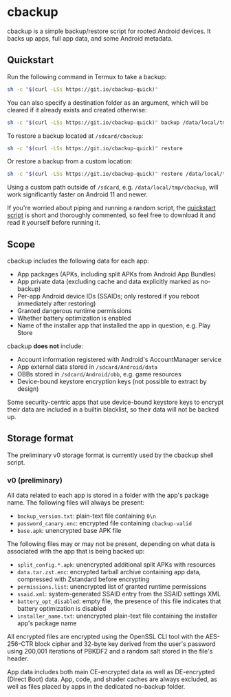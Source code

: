 # cbackup

cbackup is a simple backup/restore script for rooted Android devices. It backs up apps, full app data, and some Android metadata.

## Quickstart

Run the following command in Termux to take a backup:

```bash
sh -c "$(curl -LSs https://git.io/cbackup-quick)"
```

You can also specify a destination folder as an argument, which will be cleared if it already exists and created otherwise:

```bash
sh -c "$(curl -LSs https://git.io/cbackup-quick)" backup /data/local/tmp/cbackup
```

To restore a backup located at `/sdcard/cbackup`:

```bash
sh -c "$(curl -LSs https://git.io/cbackup-quick)" restore
```

Or restore a backup from a custom location:

```bash
sh -c "$(curl -LSs https://git.io/cbackup-quick)" restore /data/local/tmp/cbackup
```

Using a custom path outside of `/sdcard`, e.g. `/data/local/tmp/cbackup`, will work significantly faster on Android 11 and newer.

If you're worried about piping and running a random script, the [quickstart script](https://github.com/kdrag0n/cbackup/blob/master/termux-quickstart.sh) is short and thoroughly commented, so feel free to download it and read it yourself before running it.

## Scope

cbackup includes the following data for each app:

- App packages (APKs, including split APKs from Android App Bundles)
- App private data (excluding cache and data explicitly marked as no-backup)
- Per-app Android device IDs (SSAIDs; only restored if you reboot immediately after restoring)
- Granted dangerous runtime permissions
- Whether battery optimization is enabled
- Name of the installer app that installed the app in question, e.g. Play Store

cbackup **does not** include:

- Account information registered with Android's AccountManager service
- App external data stored in `/sdcard/Android/data`
- OBBs stored in `/sdcard/Android/obb`, e.g. game resources
- Device-bound keystore encryption keys (not possible to extract by design)

Some security-centric apps that use device-bound keystore keys to encrypt their data are included in a builtin blacklist, so their data will not be backed up.

## Storage format

The preliminary v0 storage format is currently used by the cbackup shell script.

### v0 (preliminary)

All data related to each app is stored in a folder with the app's package name. The following files will always be present:

- `backup_version.txt`: plain-text file containing `0\n`
- `password_canary.enc`: encrypted file containing `cbackup-valid`
- `base.apk`: unencrypted base APK file

The following files may or may not be present, depending on what data is associated with the app that is being backed up:

- `split_config.*.apk`: unencrypted additional split APKs with resources
- `data.tar.zst.enc`: encrypted tarball archive containing app data, compressed with Zstandard before encrypting
- `permissions.list`: unencrypted list of granted runtime permissions
- `ssaid.xml`: system-generated SSAID entry from the SSAID settings XML
- `battery_opt_disabled`: empty file, the presence of this file indicates that battery optimization is disabled
- `installer_name.txt`: unencrypted plain-text file containing the installer app's package name

All encrypted files are encrypted using the OpenSSL CLI tool with the AES-256-CTR block cipher and 32-byte key derived from the user's password using 200,001 iterations of PBKDF2 and a random salt stored in the file's header.

App data includes both main CE-encrypted data as well as DE-encrypted (Direct Boot) data. App, code, and shader caches are always excluded, as well as files placed by apps in the dedicated no-backup folder.

